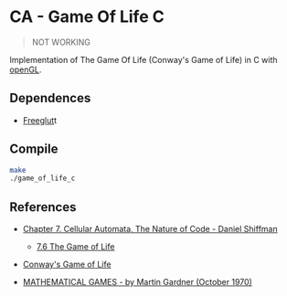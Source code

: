# CA - Game Of Life C

> NOT WORKING

Implementation of The Game Of Life (Conway's Game of Life) in C with [openGL](https://www.opengl.org/).

## Dependences

- [Freeglut](http://freeglut.sourceforge.net/)t

## Compile

```bash
make
./game_of_life_c
```

## References

- [Chapter 7. Cellular Automata, The Nature of Code - Daniel Shiffman](https://natureofcode.com/book/chapter-7-cellular-automata/)
	- [7.6 The Game of Life](https://natureofcode.com/book/chapter-7-cellular-automata/#76-the-game-of-life)

- [Conway's Game of Life](https://en.wikipedia.org/wiki/Conway's_Game_of_Life)

- [MATHEMATICAL GAMES - by Martin Gardner (October 1970)](http://www.ibiblio.org/lifepatterns/october1970.html)

